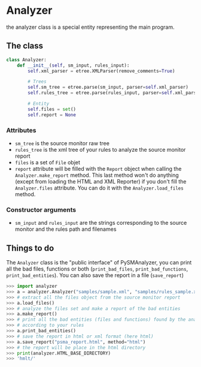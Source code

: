 # Analyzer
the analyzer class is a special entity representing the main program.

## The class
```python
class Analyzer:
    def __init__(self, sm_input, rules_input):
        self.xml_parser = etree.XMLParser(remove_comments=True)

        # Trees
        self.sm_tree = etree.parse(sm_input, parser=self.xml_parser)
        self.rules_tree = etree.parse(rules_input, parser=self.xml_parser)

        # Entity
        self.files = set()
        self.report = None
```
### Attributes
- `sm_tree` is the source monitor raw tree
- `rules_tree` is the xml tree of your rules to analyze the source monitor report
- `files` is a set of `File` objet
- `report` attribute will be filled with the `Report` object when calling the  `Analyzer.make_report` method. This last method won't do anything (except from loading the HTML and XML Reporter) if you don't fill the `Analyzer.files` attribute. You can do it with the `Analyzer.load_files` method.

### Constructor arguments
- `sm_input` and `rules_input` are the strings corresponding to the source monitor and the rules path and filenames

## Things to do
The `Analyzer` class is the "public interface" of PySMAnalyzer, you can print all the bad files, functions or both (`print_bad_files`, `print_bad_functions`, `print_bad_entities`). You can also save the report in a file (`save_report`)

```python
>>> import analyzer
>>> a = analyzer.Analyzer("samples/sample.xml", "samples/rules_sample.xml")
>>> # extract all the files object from the source monitor report
>>> a.load_files()
>>> # analyze the files set and make a report of the bad entities
>>> a.make_report()
>>> # print all the bad entities (files and functions) found by the analyzer
>>> # according to your rules
>>> a.print_bad_entities()
>>> # save the report in html or xml format (here html)
>>> a.save_report("psma_report.html", method="html")
>>> # the report will be place in the html directory
>>> print(analyzer.HTML_BASE_DIRECTORY)
>>> 'hmlt/'
```
